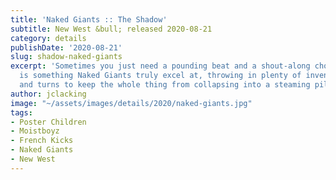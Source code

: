 ```yaml
---
title: 'Naked Giants :: The Shadow'
subtitle: New West &bull; released 2020-08-21
category: details
publishDate: '2020-08-21'
slug: shadow-naked-giants
excerpt: 'Sometimes you just need a pounding beat and a shout-along chorus, and this
  is something Naked Giants truly excel at, throwing in plenty of inventive twists
  and turns to keep the whole thing from collapsing into a steaming pile of riffs. '
author: jclacking
image: "~/assets/images/details/2020/naked-giants.jpg"
tags:
- Poster Children
- Moistboyz
- French Kicks
- Naked Giants
- New West
---
```


